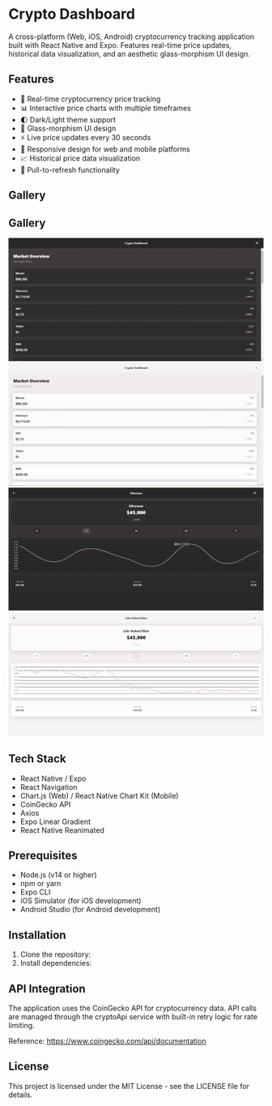 # Crypto Dashboard

A cross-platform (Web, iOS, Android) cryptocurrency tracking application built with React Native and Expo. Features real-time price updates, historical data visualization, and an aesthetic glass-morphism UI design.

## Features

- 🚀 Real-time cryptocurrency price tracking
- 📊 Interactive price charts with multiple timeframes
- 🌓 Dark/Light theme support
- 💎 Glass-morphism UI design
- ⚡ Live price updates every 30 seconds
- 📱 Responsive design for web and mobile platforms
- 📈 Historical price data visualization
- 🔄 Pull-to-refresh functionality

## Gallery
## Gallery
![Dashboard - Dark Mode](dash.png)
![Dashboard - Light Mode](dash2.png)
![Details](screen.png)
![Details](screen2.png)

## Tech Stack

- React Native / Expo
- React Navigation
- Chart.js (Web) / React Native Chart Kit (Mobile)
- CoinGecko API
- Axios
- Expo Linear Gradient
- React Native Reanimated

## Prerequisites

- Node.js (v14 or higher)
- npm or yarn
- Expo CLI
- iOS Simulator (for iOS development)
- Android Studio (for Android development)

## Installation

1. Clone the repository:
2. Install dependencies:


## API Integration

The application uses the CoinGecko API for cryptocurrency data. API calls are managed through the cryptoApi service with built-in retry logic for rate limiting.

Reference: https://www.coingecko.com/api/documentation

## License

This project is licensed under the MIT License - see the LICENSE file for details.

